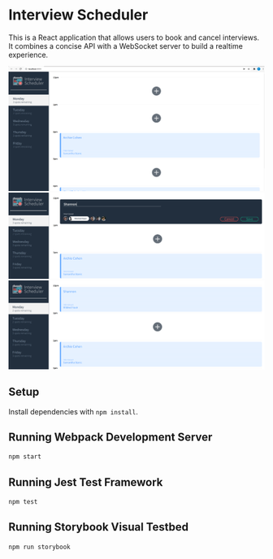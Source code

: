 # Interview Scheduler

This is a React application that allows users to book and cancel interviews. It combines a concise API with a WebSocket server to build a realtime experience.

!["Initial page"](https://github.com/FemmeSTEMGem/scheduler/blob/master/docs/initial-page.png?raw=true)
!["Adding an appointment"](https://github.com/FemmeSTEMGem/scheduler/blob/master/docs/adding-an-appointment.png?raw=true)
!["Appointment saved"](https://github.com/FemmeSTEMGem/scheduler/blob/master/docs/appointment-saved.png?raw=true)
## Setup

Install dependencies with `npm install`.

## Running Webpack Development Server

```sh
npm start
```

## Running Jest Test Framework

```sh
npm test
```

## Running Storybook Visual Testbed

```sh
npm run storybook
```
